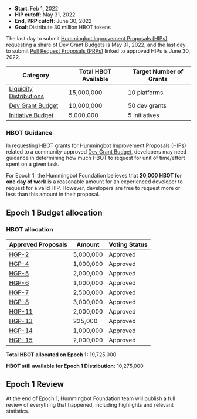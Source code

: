 - **Start**: Feb 1, 2022
- **HIP cutoff**: May 31, 2022
- **End, PRP cutoff**: June 30, 2022
- **Goal**: Distribute 30 million HBOT tokens

The last day to submit [Hummingbot Improvement Proposals (HIPs)](/governance/proposals/hip/) requesting a share of Dev Grant Budgets is May 31, 2022, and the last day to submit [Pull Request Proposals (PRPs)](/governance/proposals/prp/) linked to approved HIPs is June 30, 2022.

| Category                                                                      | Total HBOT Available      | Target Number of Grants |
| ------------------------------------------------------------------------------| ------------------------- | ----------------------- |
| [Liquidity Distributions](/governance/proposals/hgp/#liquidity-distributions-ld) | 15,000,000                | 10 platforms             |
| [Dev Grant Budget](/governance/proposals/hgp/#dev-grant-budget-dg)               | 10,000,000                | 50 dev grants           |
| [Initiative Budget](/governance/proposals/hgp/#initiative-budget-ib)     | 5,000,000                 | 5 initiatives           |

### HBOT Guidance

In requesting HBOT grants for Hummingbot Improvement Proposals (HIPs) related to a community-approved [Dev Grant Budget](/governance/proposals/hgp/#dev-grant-budget-dg), developers may need guidance in determining how much HBOT to request for unit of time/effort spent on a given task.

For Epoch 1, the Hummingbot Foundation believes that **20,000 HBOT for one day of work** is a reasonable amount for an experienced developer to request for a valid HIP. However, developers are free to request more or less than this amount in their proposal.

## Epoch 1 Budget allocation

### HBOT allocation
|Approved Proposals                                  |   Amount       |Voting Status      |
|----------------------------------------------------|----------------|-------------------|
|[HGP-2](https://snapshot.org/#/hbot.eth/proposal/0x3971d8250ba82cd631141949dbfc77f2df11e99547b265074cab3155c8c36ad0)| 5,000,000 | Approved |
|[HGP-4](https://snapshot.org/#/hbot.eth/proposal/0xd0c5b54badfd631d7433da0f76795a9dc0d82fc66596d547cda2f3537f903e3f)| 1,000,000 | Approved |
|[HGP-5](https://snapshot.org/#/hbot.eth/proposal/0xc2b0005a70183758d9bec46a0b532ddebb3e903738e4ba17302c5dd66ec874a0)| 2,000,000 | Approved |
|[HGP-6](https://snapshot.org/#/hbot.eth/proposal/0xdcec64d93ed0741360c63eb2fcd897a20e24ed0f15ef7f2d7a90564b70be58b3)| 1,000,000 | Approved |
|[HGP-7](https://snapshot.org/#/hbot.eth/proposal/0x4480a6868355b8f4ad3dfcfa5d3e8bb043175bb8b250549433e5ba3360af536f)| 2,500,000 | Approved |
|[HGP-8](https://snapshot.org/#/hbot.eth/proposal/0x1586f3f7b94a05d17f34627b7f51484e578a4764d02d96c6cd18c2832ba34713)| 3,000,000 | Approved |
|[HGP-11](https://snapshot.org/#/hbot.eth/proposal/0x649beb18fc251ba2be18b76612e5ce1a29a1be96b41bdd31ec3a045b79512821)| 2,000,000 | Approved |
|[HGP-13](https://snapshot.org/#/hbot.eth/proposal/0x04d9d865e872f7e50bef1eca957ffbeb76c0cb22883440de5438f46be6d2a1ac)| 225,000 | Approved |
|[HGP-14](https://snapshot.org/#/hbot.eth/proposal/0x1fdb9a1ce7f3198c05711564dccad8dfbe9468078a77bc10647e80c30d49dd64)| 1,000,000 | Approved |
|[HGP-15](https://snapshot.org/#/hbot.eth/proposal/0x1fdb9a1ce7f3198c05711564dccad8dfbe9468078a77bc10647e80c30d49dd64)| 2,000,000 | Approved |

**Total HBOT allocated on Epoch 1:** 19,725,000

**HBOT still available for Epoch 1 Distribution:** 10,275,000

## Epoch 1 Review

At the end of Epoch 1, Hummingbot Foundation team will publish a full review of everything that happened, including highlights and relevant statistics.
